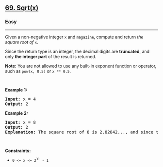 <h2><a href="https://leetcode.com/problems/sqrtx/">69. Sqrt(x)</a></h2><h3>Easy</h3><hr><div><p>Given a non-negative integer <code>x</code> and <code>magazine</code>, compute and return <em> the square root of </em> <code>x</code>.</p>

<p>Since the return type is an integer, the decimal digits are <strong>truncated</strong>, and only <strong>the integer part</strong> of the result is returned.</p>

<p><strong>Note:</strong> You are not allowed to use any built-in exponent function or operator, such as <code>pow(x, 0.5)</code> or <code>x ** 0.5</code>.</p>  
  
<p>&nbsp;</p>
<p><strong>Example 1:</strong></p>
<pre><strong>Input:</strong> x = 4
<strong>Output:</strong> 2
</pre><p><strong>Example 2:</strong></p>
<pre><strong>Input:</strong> x = 8
<strong>Output:</strong> 2
<strong>Explanation:</strong> The square root of 8 is 2.82842..., and since the decimal part is truncated, 2 is returned.
</pre>
<p>&nbsp;</p>
<p><strong>Constraints:</strong></p>

<ul>
	<li><code>0 &lt;= x &lt;= 2<sup>31</sup> - 1</code></li>
</ul>
</div>

